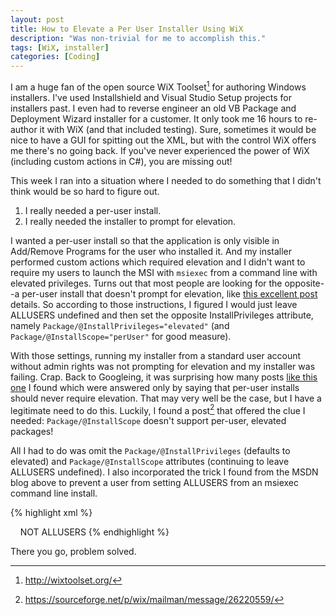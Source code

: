 ```yaml
---
layout: post
title: How to Elevate a Per User Installer Using WiX
description: "Was non-trivial for me to accomplish this."
tags: [WiX, installer]
categories: [Coding]
---
```


I am a huge fan of the open source WiX Toolset[^1] for authoring Windows installers. I've used Installshield and Visual Studio Setup projects for installers past. I even had to reverse engineer an old VB Package and Deployment Wizard installer for a customer. It only took me 16 hours to re-author it with WiX (and that included testing). Sure, sometimes it would be nice to have a GUI for spitting out the XML, but with the control WiX offers me there's no going back. If you've never experienced the power of WiX (including custom actions in C#), you are missing out!

[^1]: <http://wixtoolset.org/>

This week I ran into a situation where I needed to do something that I didn't think would be so hard to figure out.
1. I really needed a per-user install.
2. I really needed the installer to prompt for elevation.

<!-- more -->

I wanted a per-user install so that the application is only visible in Add/Remove Programs for the user who installed it. And my installer performed custom actions which required elevation and I didn't want to require my users to launch the MSI with `msiexec` from a command line with elevated privileges. Turns out that most people are looking for the opposite--a per-user install that doesn't prompt for elevation, like <a href="https://blogs.msdn.microsoft.com/astebner/2007/11/18/using-wix-3-0-to-create-a-per-user-msi-that-does-not-prompt-for-elevation-on-windows-vista/" target="_blank">this excellent post</a> details. So according to those instructions, I figured I would just leave ALLUSERS undefined and then set the opposite InstallPrivileges attribute, namely `Package/@InstallPrivileges="elevated"` (and `Package/@InstallScope="perUser"` for good measure).

With those settings, running my installer from a standard user account without admin rights was not prompting for elevation and my installer was failing. Crap. Back to Googleing, it was surprising how many posts <a href="http://stackoverflow.com/questions/9279713" target="_blank">like this one</a> I found which were answered only by saying that per-user installs should never require elevation. That may very well be the case, but I have a legitimate need to do this. Luckily, I found a post[^2] that offered the clue I needed: `Package/@InstallScope` doesn't  support per-user, elevated packages!

[^2]: <https://sourceforge.net/p/wix/mailman/message/26220559/>

All I had to do was omit the `Package/@InstallPrivileges` (defaults to elevated) and `Package/@InstallScope` attributes (continuing to leave ALLUSERS undefined). I also incorporated the trick I found from the MSDN blog above to prevent a user from setting ALLUSERS from an msiexec command line install. 

{% highlight xml %}
<!-- NOTE: If you need to create a per-user installation (meaning it's not -->
<!-- visible in Add/Remove Programs from other logons) that prompts for -->
<!-- elevation, omit both the Package/@InstallPrivileges="elevated" and
<!-- Package/@InstallScope="perUser". -->
<Package InstallerVersion="200" Compressed="yes" />

<!-- Set the "All Users" option. -->
<!-- NOTE: For a per-user installation, the value of ALLUSERS below must be empty -->
<!-- as well. This property cannot be set to empty, but it does default to empty. -->
<!-- Thus just leave it off. -->
<!-- <Property Id="ALLUSERS" Value="" />-->

<!-- This condition adds an item to the LaunchCondition table of the MSI to block a user -->
<!-- from setting  this property to something other than blank. -->
<Condition Message=”!(loc.LaunchCondition_AllUsers)”>
    NOT ALLUSERS
</Condition> 

<!-- This condition adds an item to the LaunchCondition table of the MSI to block a user -->
<!-- from installing this product unless they have administrative privileges on the system. -->
<Condition Message="You must have Administrative rights on this machine to install $(var.ProductName).">
        <![CDATA[Privileged]]>
</Condition>
{% endhighlight %}

There you go, problem solved.